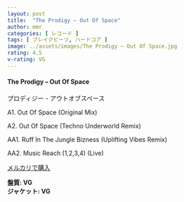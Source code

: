 ```yaml
---
layout: post
title:  "The Prodigy – Out Of Space"
author: mmr
categories: [ レコード ]
tags: [ ブレイクビーツ, ハードコア ]
image: ../assets/images/The Prodigy – Out Of Space.jpg
rating: 4.5
v-rating: VG
---
```


#### The Prodigy – Out Of Space

 プロディジー - アウトオブスペース

A1. Out Of Space (Original Mix)

A2. Out Of Space (Techno Underworld Remix)

AA1. Ruff In The Jungle Bizness (Uplifting Vibes Remix)

AA2. Music Reach (1,2,3,4) (Live)

[メルカリで購入](https://jp.mercari.com/item/m79786805316)

<div class="mt-4 mb-4 d-flex align-items-center">
<strong class="mr-1">盤質: VG</strong>
</div>
<div class="mt-4 mb-4 d-flex align-items-center">
<strong class="mr-1">ジャケット: VG</strong>
</div>
